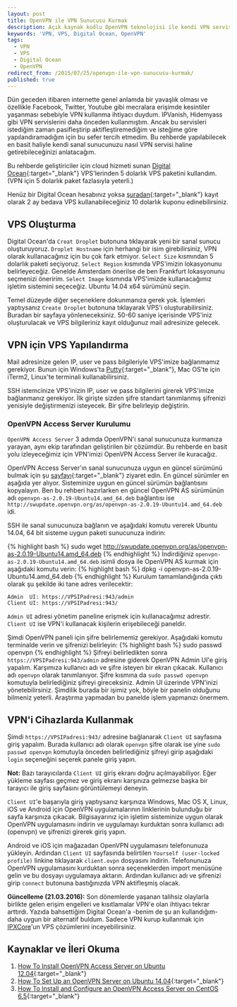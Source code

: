 ```yaml
---
layout: post
title: OpenVPN ile VPN Sunucusu Kurmak
description: Açık kaynak kodlu OpenVPN teknolojisi ile kendi VPN servisinizi oluşturun.
keywords: 'VPN, VPS, Digital Ocean, OpenVPN'
tags:
  - VPN
  - VPS
  - Digital Ocean
  - OpenVPN
redirect_from: /2015/07/25/openvpn-ile-vpn-sunucusu-kurmak/
published: true
---
```



Dün geceden itibaren internette genel anlamda bir yavaşlık olması ve özellikle Facebook, Twitter, Youtube gibi mecralara erişimde kesintiler yaşanması sebebiyle VPN kullanma ihtiyacı duydum. IPVanish, Hidemyass gibi VPN servislerini daha önceden kullanmıştım. Ancak bu servisleri istediğim zaman pasifleştirip aktifleştiremediğim ve isteğime göre yapılandıramadığım için bu sefer tercih etmedim. Bu rehberde yapılabilecek en basit haliyle kendi sanal sunucunuzu nasıl VPN servisi haline getirebileceğinizi anlatacağım.

Bu rehberde geliştiriciler için cloud hizmeti sunan [Digital Ocean](http://www.digitalocean.com){:target="_blank"} VPS'lerinden 5 dolarlık VPS paketini kullandım. (VPN için 5 dolarlık paket fazlasıyla yeterli.)

Henüz bir Digital Ocean hesabınız yoksa [şuradan](https://m.do.co/c/32c1cc7dec0c){:target="_blank"} kayıt olarak 2 ay bedava VPS kullanabileceğiniz 10 dolarlık kuponu edinebilirsiniz.

## VPS Oluşturma
Digital Ocean'da `Creat Droplet` butonuna tıklayarak yeni bir sanal sunucu oluşturuyoruz. `Droplet Hostname` için herhangi bir isim girebilirsiniz, VPN olarak kullanacağınız için bu çok fark etmiyor. `Select Size` kısmından 5 dolarlık paketi seçiyoruz. `Select Region` kısmında VPS'imizin lokasyonunu belirleyeceğiz. Genelde Amsterdam önerilse de ben Frankfurt lokasyonunu seçmenizi öneririm. `Select Image` kısmında VPS'imizde kullanacağımız işletim sistemini seçeceğiz. Ubuntu 14.04 x64 sürümünü seçin.

Temel düzeyde diğer seçeneklere dokunmanıza gerek yok. İşlemleri yaptıysanız `Create Droplet` butonuna tıklayarak VPS'i oluşturabilirsiniz. Buradan bir sayfaya yönleneceksiniz. 50-60 saniye içerisinde VPS'iniz oluşturulacak ve VPS bilgileriniz kayıt olduğunuz mail adresinize gelecek.

## VPN için VPS Yapılandırma
Mail adresinize gelen IP, user ve pass bilgileriyle VPS'imize bağlanmamız gerekiyor. Bunun için Windows'ta [Putty](http://www.chiark.greenend.org.uk/~sgtatham/putty/download.html){:target="_blank"}, Mac OS'te için iTerm2, Linux'te terminali kullanabilirsiniz.

SSH istemcinize VPS'inizin IP, user ve pass bilgilerini girerek VPS'imize bağlanmanız gerekiyor. İlk girişte sizden şifre standart tanımlanmış şifrenizi yenisiyle değiştirmenizi isteyecek. Bir şifre belirleyip değiştirin.

### OpenVPN Access Server Kurulumu
`OpenVPN Access Server` 3 adımda OpenVPN'i sanal sunucunuza kurmanıza yarayan, aynı ekip tarafından geliştirilen bir çözümdür. Bu rehberde en basit yolu izleyeceğimiz için VPN'imizi OpenVPN Access Server ile kuracağız.

OpenVPN Access Server'ın sanal sunucunuza uygun en güncel sürümünü bulmak için şu [sayfayı](http://swupdate.openvpn.org/as/){:target="_blank"} ziyaret edin. En güncel sürümler en aşağıda yer alıyor. Sisteminize uygun en güncel sürümün bağlantısını kopyalayın. Ben bu rehberi hazırlarken en güncel OpenVPN AS sürümünün adı `openvpn-as-2.0.19-Ubuntu14.amd_64.deb` bağlantısı ise `http://swupdate.openvpn.org/as/openvpn-as-2.0.19-Ubuntu14.amd_64.deb` idi. 

SSH ile sanal sunucunuza bağlanın ve aşağıdaki komutu vererek Ubuntu 14.04, 64 bit sisteme uygun paketi sunucunuza indirin:

{% highlight bash %}
sudo wget http://swupdate.openvpn.org/as/openvpn-as-2.0.19-Ubuntu14.amd_64.deb
{% endhighlight %}
İndirdiğiniz `openvpn-as-2.0.19-Ubuntu14.amd_64.deb` isimli dosya ile OpenVPN AS kurmak için aşağıdaki komutu verin:
{% highlight bash %}
dpkg -i openvpn-as-2.0.19-Ubuntu14.amd_64.deb
{% endhighlight %}
Kurulum tamamlandığında çıktı olarak şu şekilde iki tane adres verilecektir:

    Admin  UI: https://VPSIPadresi:943/admin
    Client UI: https://VPSIPadresi:943/

`Admin UI` adresi yönetim paneline erişmek için kullanacağımız adrestir. `Client UI` ise VPN'i kullanacak kişilerin erişebileceği paneldir.

Şimdi OpenVPN paneli için şifre belirlememiz gerekiyor. Aşağıdaki komutu terminalde verin ve şifrenizi belirleyin:
{% highlight bash %}
sudo passwd openvpn
{% endhighlight %}
Şifreyi belirledikten sonra `https://VPSIPadresi:943/admin` adresine giderek OpenVPN Admin UI'e giriş yapalım. Karşımıza kullanıcı adı ve şifre isteyen bir ekran çıkacak. Kullanıcı adı `openvpn` olarak tanımlanıyor. Şifre kısmına da `sudo passwd openvpn` komutuyla belirlediğiniz şifreyi gireceksiniz. Admin UI üzerinde VPN'inizi yönetebilirsiniz. Şimdilik burada bir işimiz yok, böyle bir panelin olduğunu bilmeniz yeterli. Araştırma yapmadan bu panelde işlem yapmanızı önermem.

## VPN'i Cihazlarda Kullanmak

Şimdi `https://VPSIPadresi:943/` adresine bağlanarak `Client UI` sayfasına giriş yapalım. Burada kullanıcı adı olarak `openvpn` şifre olarak ise yine `sudo passwd openvpn` komutuyla önceden belirlediğiniz şifreyi girip aşağıdaki `login` seçeneğini seçerek panele giriş yapın.

**Not:** Bazı tarayıcılarda `Client UI` giriş ekranı doğru açılmayabiliyor. Eğer yükleme sayfası geçmez ve giriş ekranı karşınıza gelmezse başka bir tarayıcı ile giriş sayfasını görüntülemeyi deneyin.

`Client UI`'e başarıyla giriş yaptıysanız karşınıza Windows, Mac OS X, Linux, iOS ve Android için OpenVPN uygulamalarının linklerinin bulunduğu bir sayfa karşınıza çıkacak. Bilgisayarınız için işletim sisteminize uygun olarak OpenVPN uygulamasını indirin ve uygulamayı kurduktan sonra kullanıcı adı (openvpn) ve şifrenizi girerek giriş yapın. 

Android ve iOS için mağazadan OpenVPN uygulamasını telefonunuza yükleyin. Ardından `Client UI` sayfasında belirtilen `Yourself (user-locked profile)` linkine tıklayarak `client.ovpn` dosyasını indirin. Telefonunuza OpenVPN uygulamasını kurduktan sonra seçeneklerden import menüsüne gelin ve bu dosyayı uygulamaya aktarın. Ardından kullanıcı adı ve şifrenizi girip `connect` butonuna bastığınızda VPN aktifleşmiş olacak. 

**Güncelleme (21.03.2016):** Son dönemlerde yaşanan talihsiz olaylarla birlikte gelen erişim engelleri ve kısıtlamalar VPN'e olan ihtiyacı tekrar arttırdı. Yazıda bahsettiğim Digital Ocean'a -benim de şu an kullandığım- daha uygun bir alternatif buldum. Sadece VPN kurup kullanmak için [IPXCore](http://ipxcore.com/budget-vps/)'un VPS çözümlerini inceyebilirsiniz.

## Kaynaklar ve İleri Okuma
1. [How To Install OpenVPN Access Server on Ubuntu 12.04](https://www.digitalocean.com/community/tutorials/how-to-install-openvpn-access-server-on-ubuntu-12-04){:target="_blank"}
2. [How To Set Up an OpenVPN Server on Ubuntu 14.04](https://www.digitalocean.com/community/tutorials/how-to-set-up-an-openvpn-server-on-ubuntu-14-04){:target="_blank"}
3. [How To Install and Configure an OpenVPN Access Server on CentOS 6.5](https://www.digitalocean.com/community/tutorials/openvpn-access-server-centos){:target="_blank"}
